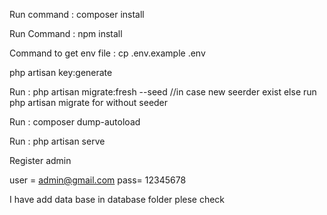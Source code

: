 Run command : composer install

Run Command : npm install

Command to get env file : cp .env.example .env

php artisan key:generate

Run : php artisan migrate:fresh --seed  //in case new seerder exist else run php artisan migrate for without seeder


Run : composer dump-autoload 

Run : php artisan serve 



Register admin 

user = admin@gmail.com
pass= 12345678

I have add data base in database folder plese check
